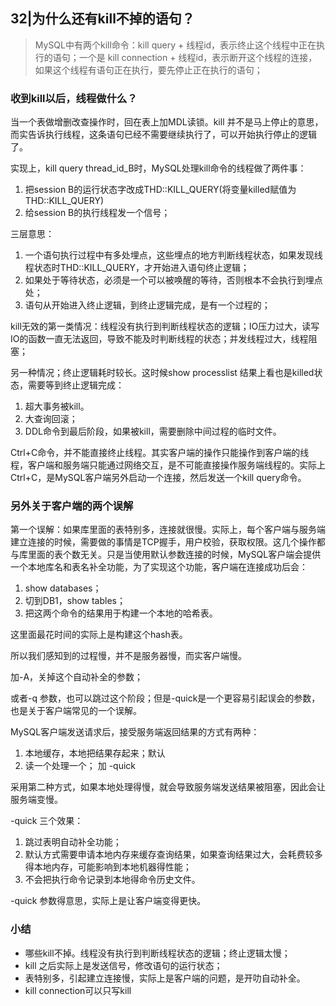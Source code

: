 ## 32|为什么还有kill不掉的语句？

> MySQL中有两个kill命令：kill query + 线程id，表示终止这个线程中正在执行的语句；一个是 kill connection + 线程id，表示断开这个线程的连接，如果这个线程有语句正在执行，要先停止正在执行的语句；



### 收到kill以后，线程做什么？

当一个表做增删改查操作时，回在表上加MDL读锁。kill 并不是马上停止的意思，而实告诉执行线程，这条语句已经不需要继续执行了，可以开始执行停止的逻辑了。

实现上，kill query thread_id_B时，MySQL处理kill命令的线程做了两件事：

1. 把session B的运行状态字改成THD::KILL_QUERY(将变量killed赋值为THD::KILL_QUERY)
2. 给session B的执行线程发一个信号；

三层意思：

1. 一个语句执行过程中有多处埋点，这些埋点的地方判断线程状态，如果发现线程状态时THD::KILL_QUERY，才开始进入语句终止逻辑；
2. 如果处于等待状态，必须是一个可以被唤醒的等待，否则根本不会执行到埋点处；
3. 语句从开始进入终止逻辑，到终止逻辑完成，是有一个过程的；

kill无效的第一类情况：线程没有执行到判断线程状态的逻辑；IO压力过大，读写IO的函数一直无法返回，导致不能及时判断线程的状态；并发线程过大，线程阻塞；

另一种情况；终止逻辑耗时较长。这时候show processlist 结果上看也是killed状态，需要等到终止逻辑完成：

1. 超大事务被kill。
2. 大查询回滚；
3. DDL命令到最后阶段，如果被kill，需要删除中间过程的临时文件。

Ctrl+C命令，并不能直接终止线程。其实客户端的操作只能操作到客户端的线程，客户端和服务端只能通过网络交互，是不可能直接操作服务端线程的。实际上Ctrl+C，是MySQL客户端另外启动一个连接，然后发送一个kill query命令。

### 另外关于客户端的两个误解

第一个误解：如果库里面的表特别多，连接就很慢。实际上，每个客户端与服务端建立连接的时候，需要做的事情是TCP握手，用户校验，获取权限。这几个操作都与库里面的表个数无关。只是当使用默认参数连接的时候，MySQL客户端会提供一个本地库名和表名补全功能，为了实现这个功能，客户端在连接成功后会：

1. show databases；
2. 切到DB1，show tables；
3. 把这两个命令的结果用于构建一个本地的哈希表。

这里面最花时间的实际上是构建这个hash表。

所以我们感知到的过程慢，并不是服务器慢，而实客户端慢。

加-A，关掉这个自动补全的参数；

或者-q 参数，也可以跳过这个阶段；但是-quick是一个更容易引起误会的参数，也是关于客户端常见的一个误解。

MySQL客户端发送请求后，接受服务端返回结果的方式有两种：

1. 本地缓存，本地把结果存起来；默认
2. 读一个处理一个； 加 -quick

采用第二种方式，如果本地处理得慢，就会导致服务端发送结果被阻塞，因此会让服务端变慢。

-quick 三个效果：

1. 跳过表明自动补全功能；
2. 默认方式需要申请本地内存来缓存查询结果，如果查询结果过大，会耗费较多得本地内存，可能影响到本地机器得性能；
3. 不会把执行命令记录到本地得命令历史文件。

-quick 参数得意思，实际上是让客户端变得更快。



### 小结

- 哪些kill不掉。线程没有执行到判断线程状态的逻辑；终止逻辑太慢；
- kill 之后实际上是发送信号，修改语句的运行状态；
- 表特别多，引起建立连接慢，实际上是客户端的问题，是开叻自动补全。
- kill connection可以只写kill